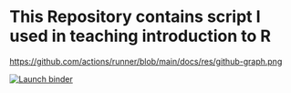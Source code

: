 # This Repository contains script I used in teaching introduction to R

https://github.com/actions/runner/blob/main/docs/res/github-graph.png

<!-- badges: start -->
[![Launch binder](https://mybinder.org/badge_logo.svg)](https://mybinder.org/v2/gh/BB1464/Introduction-to-R-Training/master)
<!-- badges: end -->

